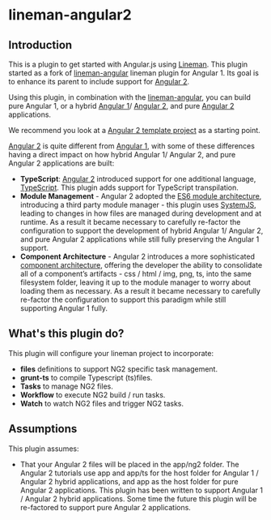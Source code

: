 # lineman-angular2

## Introduction
This is a plugin to get started with Angular.js using [Lineman](http://linemanjs.com). This plugin started as a fork of [lineman-angular](https://github.com/linemanjs/lineman-angular) lineman plugin for Angular 1. Its goal is to enhance its parent to include support for [Angular 2](https://angular.io/). 

Using this plugin, in combination with the [lineman-angular](https://github.com/linemanjs/lineman-angular), you can build pure Angular 1, or a hybrid [Angular 1](https://angularjs.org/)/ [Angular 2](https://angular.io/), and pure [Angular 2](https://angular.io/) applications.

We recommend you look at a [Angular 2 template project](https://github.com/RodrigoMattosoSilveira/lineman-angular2-template/)  as a starting point.


[Angular 2](https://angular.io/) is quite different from [Angular 1](https://angularjs.org/), with some of these differences having a direct impact on how hybrid Angular 1/ Angular 2, and pure Angular 2 applications are built:

* **TypeScript**: [Angular 2](https://angular.io/) introduced support for one additional language, [TypeScript](https://www.typescriptlang.org/). This plugin adds support for TypeScript transpilation.
* **Module Management** - Angular 2 adopted the [ES6 module architecture](http://exploringjs.com/es6/ch_modules.html), introducing a third party module manager - this plugin uses [SystemJS](https://github.com/systemjs/systemjs), leading to changes in how files are managed during development and at runtime. As a result it became necessary to carefully re-factor the configuration to support the development of hybrid Angular 1/ Angular 2, and pure Angular 2 applications while still fully preserving the Angular 1 support.
* **Component Architecture** - Angular 2 introduces a more sophisticated [component architecture](https://angular.io/docs/ts/latest/guide/architecture.html), offering the developer the ability to consolidate all of a component’s artifacts - css / html / img, png, ts, into the same filesystem folder, leaving it up to the module manager to worry about loading them as necessary. As a result it became necessary to carefully re-factor the configuration to support this paradigm while still supporting Angular 1 fully.

## What's this plugin do?

This plugin will configure your lineman project to incorporate:

 * **files** definitions to support NG2 specific task management.
 * **grunt-ts** to compile Typescript (ts)files.
 * **Tasks** to manage NG2 files.
 * **Workflow** to execute NG2 build / run tasks.
 * **Watch** to watch NG2 files and trigger NG2 tasks.
 
## Assumptions
This plugin assumes:

 * That your Angular 2 files will be placed in the app/ng2 folder. The Angular 2 tutorials use app and app/ts for the host folder for Angular 1 / Angular 2 hybrid applications, and app as the host folder for pure Angular 2 applications. This plugin has been written to support Angular 1 / Angular 2 hybrid applications. Some time the future this plugin will be re-factored to support pure Angular 2 applications.


